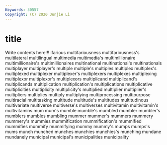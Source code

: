 ```yaml
---
Keywords: 30557
Copyright: (C) 2020 Junjie Li
---
```


# title

Write contents here!!!
ifarious 
multifariousness 
multifariousness's 
multilateral 
multilingual 
multimedia 
multimedia's
multimillionaire 
multimillionaire's 
multimillionaires 
multinational 
multinational's 
multinationals 
multiplayer 
multiplayer's 
multiple 
multiple's
multiples 
multiplex 
multiplex's 
multiplexed 
multiplexer 
multiplexer's 
multiplexers 
multiplexes 
multiplexing 
multiplexor
multiplexor's 
multiplexors 
multiplicand 
multiplicand's 
multiplicands 
multiplication 
multiplication's 
multiplications 
multiplicative 
multiplicities
multiplicity 
multiplicity's 
multiplied 
multiplier 
multiplier's 
multipliers 
multiplies 
multiply 
multiplying 
multiprocessing
multipurpose 
multiracial 
multitasking 
multitude 
multitude's 
multitudes 
multitudinous 
multivariate 
multiverse 
multiverse's
multiverses 
multivitamin 
multivitamin's 
multivitamins 
mum 
mum's 
mumble 
mumble's 
mumbled 
mumbler
mumbler's 
mumblers 
mumbles 
mumbling 
mummer 
mummer's 
mummers 
mummery 
mummery's 
mummies
mummification 
mummification's 
mummified 
mummifies 
mummify 
mummifying 
mummy 
mummy's 
mumps 
mumps's
mums 
munch 
munched 
munches 
munchies 
munchies's 
munching 
mundane 
mundanely 
municipal
municipal's 
municipalities 
municipality 
